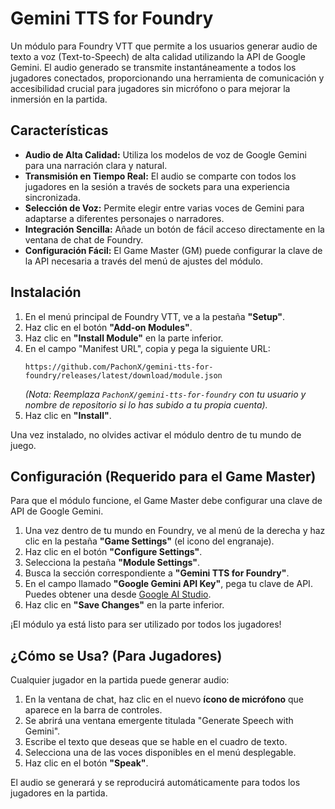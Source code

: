 # Gemini TTS for Foundry

Un módulo para Foundry VTT que permite a los usuarios generar audio de texto a voz (Text-to-Speech) de alta calidad utilizando la API de Google Gemini. El audio generado se transmite instantáneamente a todos los jugadores conectados, proporcionando una herramienta de comunicación y accesibilidad crucial para jugadores sin micrófono o para mejorar la inmersión en la partida.

## Características

- **Audio de Alta Calidad:** Utiliza los modelos de voz de Google Gemini para una narración clara y natural.
- **Transmisión en Tiempo Real:** El audio se comparte con todos los jugadores en la sesión a través de sockets para una experiencia sincronizada.
- **Selección de Voz:** Permite elegir entre varias voces de Gemini para adaptarse a diferentes personajes o narradores.
- **Integración Sencilla:** Añade un botón de fácil acceso directamente en la ventana de chat de Foundry.
- **Configuración Fácil:** El Game Master (GM) puede configurar la clave de la API necesaria a través del menú de ajustes del módulo.

## Instalación

1.  En el menú principal de Foundry VTT, ve a la pestaña **"Setup"**.
2.  Haz clic en el botón **"Add-on Modules"**.
3.  Haz clic en **"Install Module"** en la parte inferior.
4.  En el campo "Manifest URL", copia y pega la siguiente URL:
    ```
    https://github.com/PachonX/gemini-tts-for-foundry/releases/latest/download/module.json
    ```
    *(Nota: Reemplaza `PachonX/gemini-tts-for-foundry` con tu usuario y nombre de repositorio si lo has subido a tu propia cuenta).*
5.  Haz clic en **"Install"**.

Una vez instalado, no olvides activar el módulo dentro de tu mundo de juego.

## Configuración (Requerido para el Game Master)

Para que el módulo funcione, el Game Master debe configurar una clave de API de Google Gemini.

1.  Una vez dentro de tu mundo en Foundry, ve al menú de la derecha y haz clic en la pestaña **"Game Settings"** (el icono del engranaje).
2.  Haz clic en el botón **"Configure Settings"**.
3.  Selecciona la pestaña **"Module Settings"**.
4.  Busca la sección correspondiente a **"Gemini TTS for Foundry"**.
5.  En el campo llamado **"Google Gemini API Key"**, pega tu clave de API. Puedes obtener una desde [Google AI Studio](https://aistudio.google.com/app/apikey).
6.  Haz clic en **"Save Changes"** en la parte inferior.

¡El módulo ya está listo para ser utilizado por todos los jugadores!

## ¿Cómo se Usa? (Para Jugadores)

Cualquier jugador en la partida puede generar audio:

1.  En la ventana de chat, haz clic en el nuevo **ícono de micrófono** que aparece en la barra de controles.
2.  Se abrirá una ventana emergente titulada "Generate Speech with Gemini".
3.  Escribe el texto que deseas que se hable en el cuadro de texto.
4.  Selecciona una de las voces disponibles en el menú desplegable.
5.  Haz clic en el botón **"Speak"**.

El audio se generará y se reproducirá automáticamente para todos los jugadores en la partida.
